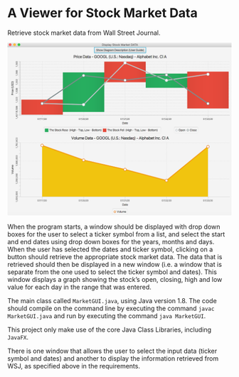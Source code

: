 # A Viewer for Stock Market Data
Retrieve stock market data from Wall Street Journal.

![Demo](/pics/Screenshot%20Demo.png)

When the program starts, a window should be displayed with drop down boxes for the
user to select a ticker symbol from a list, and select the start and end dates using drop down
boxes for the years, months and days. When the user has selected the dates and ticker
symbol, clicking on a button should retrieve the appropriate stock market data.
The data that is retrieved should then be displayed in a new window (i.e. a window
that is separate from the one used to select the ticker symbol and dates). This window
displays a graph showing the stock’s open, closing, high and low value for each day in the range that
was entered.

The main class called `MarketGUI.java`, using Java version 1.8. The code should compile on the command line by executing
the command `javac MarketGUI.java` and run by executing the command `java
MarketGUI`.

This project only make use of the core Java Class Libraries, including `JavaFX`.

There is one window that
allows the user to select the input data (ticker symbol and dates) and another to display
the information retrieved from WSJ, as specified above in the requirements.
